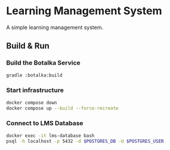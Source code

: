 # Learning Management System

A simple learning management system.

## Build & Run

### Build the Botalka Service

```bash
gradle :botalka:build
```

### Start infrastructure

```bash
docker compose down
docker compose up --build --force-recreate
```

### Connect to LMS Database

```bash
docker exec -it lms-database bash
psql -h localhost -p 5432 -d $POSTGRES_DB -U $POSTGRES_USER
```
